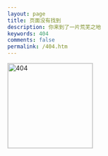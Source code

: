 ```yaml
---
layout: page
title: 页面没有找到
description: 你来到了一片荒芜之地
keywords: 404
comments: false
permalink: /404.htm
---
```




<img style="height:192px;width:192px;border:1px solid lightgrey;" src="{{assets_base_url}}/assets/images/404.jpg" alt="404" />


